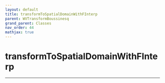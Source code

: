 ```yaml
---
layout: default
title: transformToSpatialDomainWithFInterp
parent: WVTransformBoussinesq
grand_parent: Classes
nav_order: 44
mathjax: true
---
```


#  transformToSpatialDomainWithFInterp




---

